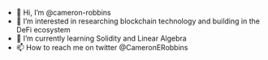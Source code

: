 - 👋 Hi, I’m @cameron-robbins
- 👀 I’m interested in researching blockchain technology and building in the DeFi ecosystem
- 🌱 I’m currently learning Solidity and Linear Algebra
- 📫 How to reach me on twitter @CameronERobbins

<!---
cameron-robbins/cameron-robbins is a ✨ special ✨ repository because its `README.md` (this file) appears on your GitHub profile.
You can click the Preview link to take a look at your changes.
--->

